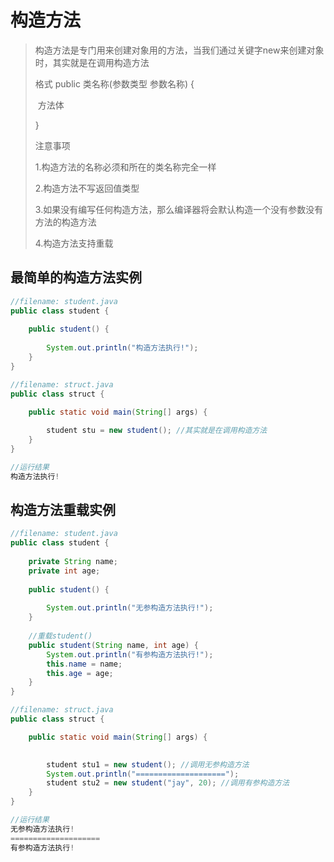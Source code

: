 # 构造方法

> 构造方法是专门用来创建对象用的方法，当我们通过关键字new来创建对象时，其实就是在调用构造方法
>
> 格式 public 类名称(参数类型  参数名称) {
>
> ​				方法体
>
> }
>
> 注意事项
>
> 1.构造方法的名称必须和所在的类名称完全一样
>
> 2.构造方法不写返回值类型
>
> 3.如果没有编写任何构造方法，那么编译器将会默认构造一个没有参数没有方法的构造方法
>
> 4.构造方法支持重载

## 最简单的构造方法实例

```java
//filename: student.java
public class student {
	
	public student() {
		
		System.out.println("构造方法执行!");
	}
}
```

```java
//filename: struct.java
public class struct {

	public static void main(String[] args) {
	
		student stu = new student(); //其实就是在调用构造方法
	}
}

//运行结果
构造方法执行!
```

## 构造方法重载实例

```java
//filename: student.java
public class student {
	
	private String name;
	private int age;
	
	public student() {
		
		System.out.println("无参构造方法执行!");
	}
	
	//重载student()
	public student(String name, int age) {
		System.out.println("有参构造方法执行!");
		this.name = name;
		this.age = age;
	}
}
```

```java
//filename: struct.java
public class struct {

	public static void main(String[] args) {
		

		student stu1 = new student(); //调用无参构造方法
		System.out.println("====================");
		student stu2 = new student("jay", 20); //调用有参构造方法
	}
}

//运行结果
无参构造方法执行!
====================
有参构造方法执行!
```

